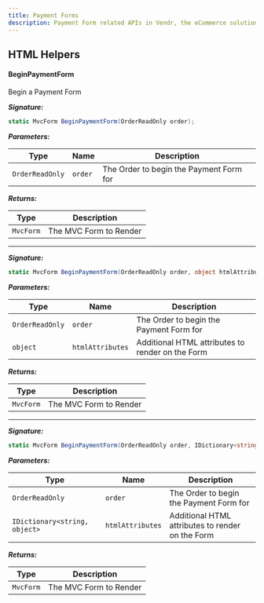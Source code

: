```yaml
---
title: Payment Forms
description: Payment Form related APIs in Vendr, the eCommerce solution for Umbraco v8+
---
```


## HTML Helpers

#### BeginPaymentForm
Begin a Payment Form

***Signature:***

````csharp
static MvcForm BeginPaymentForm(OrderReadOnly order);
````

***Parameters:***

| Type | Name | Description |
| ---- | ----- | ----------- |
| `OrderReadOnly` | `order` | The Order to begin the Payment Form for  |

***Returns:***

| Type | Description |
| ---- | ----------- |
| `MvcForm` | The MVC Form to Render |

---

***Signature:***

````csharp
static MvcForm BeginPaymentForm(OrderReadOnly order, object htmlAttributes);
````

***Parameters:***

| Type | Name | Description |
| ---- | ----- | ----------- |
| `OrderReadOnly` | `order` | The Order to begin the Payment Form for  |
| `object` | `htmlAttributes` | Additional HTML attributes to render on the Form  |

***Returns:***

| Type | Description |
| ---- | ----------- |
| `MvcForm` | The MVC Form to Render |

---

***Signature:***

````csharp
static MvcForm BeginPaymentForm(OrderReadOnly order, IDictionary<string, object> htmlAttributes;
````

***Parameters:***

| Type | Name | Description |
| ---- | ----- | ----------- |
| `OrderReadOnly` | `order` | The Order to begin the Payment Form for  |
| `IDictionary<string, object>` | `htmlAttributes` | Additional HTML attributes to render on the Form  |

***Returns:***

| Type | Description |
| ---- | ----------- |
| `MvcForm` | The MVC Form to Render |